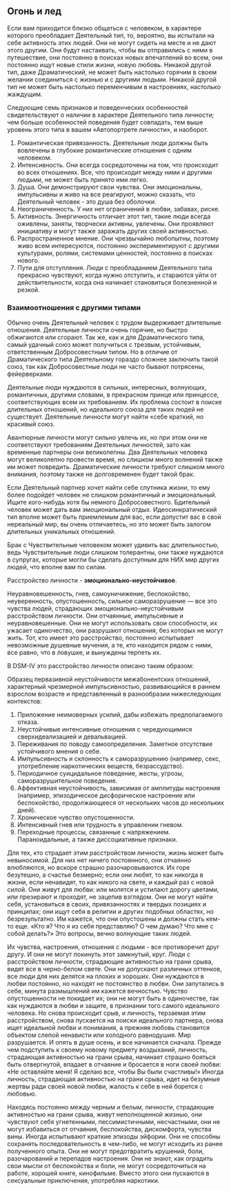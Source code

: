 ## Огонь и лед

Если вам приходится близко общаться с человеком, в характере которого преобладает Деятельный тип, то, вероятно, вы испытали на себе активность этих людей. Они не могут сидеть на месте и не дают этого другим. Они будут настаивать, чтобы вы отправились с ними в путешествие, они постоянно в поисках новых впечатлений во всем, они постоянно ищут новые стили жизни, новую любовь. Никакой другой тип, даже Драматический, не может быть настолько горячим в своем желании соединиться с жизнью и с другими людьми. Никакой другой тип не может быть настолько переменчивым в настроениях, настолько жаждущим.

Следующие семь признаков и поведенческих особенностей свидетельствуют о наличии в характере Деятельного типа личности; чем больше особенностей поведения будет совпадать, тем выше уровень этого типа в вашем «Автопортрете личности», и наоборот.

1. Романтическая привязанность. Деятельные люди должны быть вовлечены в глубокие романтические отношения с одним человеком.
2. Интенсивность. Они всегда сосредоточены на том, что происходит во всех отношениях. Все, что происходит между ними и другими людьми, не может быть принято ими легко.
3. Душа. Они демонстрируют свои чувства. Они эмоциональны, импульсивны и живо на все реагируют, можно сказать, что Деятельный человек - это душа без оболочки.
4. Неограниченность. У них нет ограничений в любви, забавах, риске.
5. Активность. Энергичность отличает этот тип, такие люди всегда оживлены, заняты, творчески активны, увлечены. Они проявляют инициативу и могут также заражать других своей активностью.
6. Распространенное мнение. Они чрезвычайно любопытны, поэтому живо всем интересуются, постоянно экспериментируют с другими культурами, ролями, системами ценностей, постоянно в поисках нового.
7. Пути для отступления. Люди с преобладанием Деятельного типа прекрасно чувствуют, когда нужно отступить, и стараются уйти от действительности, когда она начинает становиться болезненной и резкой.

### Взаимоотношения с другими типами

Обычно очень Деятельный человек с трудом выдерживает длительные отношения. Деятельные личности очень горячие, но быстро обжигаются или сгорают. Так же, как и для Драматического типа, самый удачный союз может получиться с трезвым, устойчивым, ответственным Добросовестным типом. Но в отличие от Драматического типа Деятельному гораздо сложнее заключить такой союз, так как Добросовестные люди не часто бывают потрясены, фейерверками.

Деятельные люди нуждаются в сильных, интересных, волнующих, романтичных, другими словами, в прекрасном принце или принцессе, соответствующих всем их требованиям. Их проблема состоит в поиске длительных отношений, но идеального союза для таких людей не существует. Деятельные личности могут найти «себе краткий, но красивый союз.

Авантюрные личности могут сильно увлечь их, но при этом они не соответствуют требованиям Деятельных личностей, зато как временные партнеры они великолепны. Два Деятельных человека могут великолепно провести время, но слишком много волнений также им может повредить. Драматические личности требуют слишком много внимания, поэтому также не долговременен будет такой брак.

Если Деятельный партнер хочет найти себе спутника жизни, то ему более подойдет человек не слишком романтичный и эмоциональный. Ищите кого-нибудь хотя бы немного Добросовестного. Бдительный человек может дать вам эмоциональный отдых. Идеосинкратический тип вполне может быть приемлемым для вас, если допустит вас в свой нереальный мир, вы очень отличаетесь, но это может быть залогом длительных уникальных отношений.

Брак с Чувствительные человеком может удивить вас длительностью, ведь Чувствительные люди слишком толерантны, они также нуждаются в супругах, которые могли бы сделать доступным для НИХ мир других людей, что вполне вам по силам.

Расстройство личности - **эмоционально-неустойчивое**.

Неуравновешенность, гнев, самоуничижение, беспокойство, неуверенность, опустошенность, сильное саморазрушение — все это чувства людей, страдающих эмоционально-неустойчивым расстройством личности. Они отчаянные, импульсивные и неуравновешенные. Они не могут использовать свои способности, их ужасает одиночество, они разрушают отношения, без которых не могут жить. Тот, кто имеет это расстройство, постоянно испытывает невозможные душевные мучения, а те, кто находится рядом с ними, все равно, что в ловушке, и вынуждены терпеть их.

В DSМ-IV это расстройство личности описано таким образом:

Образец первазивной неустойчивости межабонентских отношений, характерный чрезмерной импульсивностью, развивающийся в раннем взрослом возрасте и представленный в разнообразии нижеследующих контекстов:

1. Приложение неимоверных усилий, дабы избежать предполагаемого отказа.
2. Неустойчивые интенсивные отношения с чередующимися сверхидеализацией и девальвацией.
3. Переживания по поводу самоопределения. Заметное отсутствие устойчивого мнения о себе.
4. Импульсивность и склонность к саморазрушению (например, секс, употребление наркотических веществ, безрассудство).
5. Периодичное суицидальное поведение, жесты, угрозы, саморазрушительное поведение.
6. Аффективная неустойчивость, зависимая от амплитуды настроения (например, эпизодическое дисфорическое настроение или беспокойство, продолжающееся от нескольких часов до нескольких дней).
7. Хроническое чувство опустошенности.
8. Интенсивный гнев или трудность в управлении гневом.
9. Переходные процессы, связанные с напряжением. Параноидальные, а также диссоциативные признаки.

Для тех, кто страдает этим расстройством личности, жизнь может быть невыносимой. Для них нет ничего постоянного, они отчаянно влюбляются, но вскоре страшно разочаровываются. Их горе безутешно, а счастье безмерно; если они любят, то как никогда в жизни, если ненавидят, то как никого на свете, и каждый раз с новой силой. Они живут для любви: или молятся и устилают дорогу цветами, или презирают и проходят, не зацепив взглядом. Они не могут найти себя, установиться в своих, привязанностях и твердых позициях и принципах; они ищут себя в религии и других подобных областях, но безрезультатно. Им кажется, что они опустошены и должны стать кем-то еще. «Кто я? Что я из себя представляю? О чем думаю? Что мне с собой делать?» Это вопросы, вечно волнующие таких людей.

Их чувства, настроения, отношения с людьми - все противоречит друг другу. И они не могут покинуть этот замкнутый, круг. Люди с расстройством личности, страдающие активностью на грани срыва, видят все в черно-белом свете. Они не допускают различных оттенков, все люди для них делятся на плохих и хороших. Они нуждаются в любви постоянно, но находят не постоянство в любви. Они запутались в себе, минута размышлений им кажется вечностью. Чувство опустошенности не покидает их; они не могут быть в одиночестве, так как нуждаются в любви и защите, в признании того самого идеального человека. Но снова происходит срыв, и личность, терзаемая этим расстройством, снова пускается на поиски идеального партнера, снова ищет идеальной любви и понимания, а прежняя любовь становится объектом слепой ненависти или холодного равнодушия. Мир разрушается. И опять в душе осень, и все начинается сначала. Прежде чем подступить к своему новому предмету воздыханий, личность, страдающая активностью на грани срыва, начинает страшно бояться быть отвергнутой, впадает в отчаяние и бросается в ноги своей любви: «Не оставляйте меня! Я сделаю все, чтобы Вы были счастливы!» Иногда личность, страдающая активностью на грани срыва, идет на безумные жертвы ради своей новой любви, жалость к себе в ней борется с любовью.

Находясь постоянно между черным и белым, личности, страдающие активностью на грани срыва, живут неполноценной жизнью, они чувствуют себя угнетенными, пессимистичными, несчастными, они не могут избавиться от отчаяния, беспокойства, дискомфорта, чувства вины. Иногда испытывают краткие эпизоды эйфории. Они не способны сохранять последовательность в чем-либо, не могут исходить из ранее полученного опыта. Они не могут предотвратить крушений, боли, разочарований и перепадов настроения. Они не знают, как оградить свои мысли от беспокойства и боли, не могут сосредоточиться на работе, хорошей книге, кинофильме. Вместо этого они пускаются в сексуальные приключения, употребляя наркотики.
